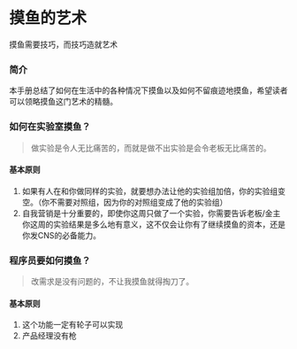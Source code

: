 # 摸鱼的艺术
摸鱼需要技巧，而技巧造就艺术

### 简介
本手册总结了如何在生活中的各种情况下摸鱼以及如何不留痕迹地摸鱼，希望读者可以领略摸鱼这门艺术的精髓。

### 如何在实验室摸鱼？
> 做实验是令人无比痛苦的，而就是做不出实验是会令老板无比痛苦的。

#### 基本原则

1. 如果有人在和你做同样的实验，就要想办法让他的实验组加倍，你的实验组变空。（你不需要对照组，因为你的对照组变成了他的实验组）
2. 自我营销是十分重要的，即使你这周只做了一个实验，你需要告诉老板/金主你这周的实验结果是多么地有意义，这不仅会让你有了继续摸鱼的资本，还是你发CNS的必备能力。

### 程序员要如何摸鱼？
> 改需求是没有问题的，不让我摸鱼就得掏刀了。

#### 基本原则

1. 这个功能一定有轮子可以实现
2. 产品经理没有枪
